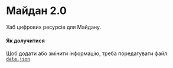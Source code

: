 Майдан 2.0
==========

Хаб цифрових ресурсів для Майдану.

#### Як долучитися
Щоб додати або змінити інформацію, треба поредагувати файл [`data.json`](https://github.com/maidan-next/maidan-2.0/blob/gh-pages/data.json)
